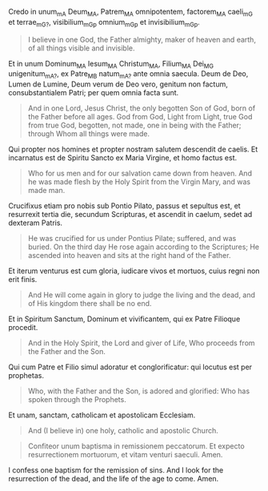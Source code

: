 Credo in unum<sub>mA</sub> Deum<sub>MA</sub>, Patrem<sub>MA</sub> omnipotentem, factorem<sub>MA</sub> caeli<sub>mG</sub> et terrae<sub>mG?</sub>, visibilium<sub>mGp</sub> omnium<sub>mGp</sub> et invisibilium<sub>mGp</sub>.   

> I believe in one God, the Father almighty, maker of heaven and earth, of all things visible and invisible.  

Et in unum Dominum<sub>MA</sub> Iesum<sub>MA</sub> Christum<sub>MA</sub>, Filium<sub>MA</sub> Dei<sub>MG</sub> unigenitum<sub>mA?</sub>, ex Patre<sub>MB</sub> natum<sub>mA?</sub> ante omnia saecula. Deum de Deo, Lumen de Lumine, Deum verum de Deo vero, genitum non factum, consubstantialem Patri; per quem omnia facta sunt.   

> And in one Lord, Jesus Christ, the only begotten Son of God, born of the Father before all ages. God from God, Light from Light, true God from true God, begotten, not made, one in being with the Father; through Whom all things were  made.  

Qui propter nos homines et propter nostram salutem descendit de caelis. Et incarnatus est de Spiritu Sancto ex Maria Virgine, et homo factus est.   

> Who for us men and for our salvation came down from heaven.  And he was made flesh by the Holy Spirit from the Virgin Mary, and was made man. 

Crucifixus etiam pro nobis sub Pontio Pilato, passus et sepultus est, et resurrexit tertia die, secundum Scripturas, et ascendit in caelum, sedet ad dexteram Patris.  

> He was crucified for us under Pontius Pilate; suffered, and was buried. On the third day He rose again according to the Scriptures; He ascended into heaven and sits at the right hand of the Father.  

Et iterum venturus est cum gloria, iudicare vivos et mortuos, cuius regni non erit finis.  

> And He will come again in glory to judge the living and the dead, and of His kingdom there shall be no end.  

Et in Spiritum Sanctum, Dominum et vivificantem, qui ex Patre Filioque procedit.  

> And in the Holy Spirit, the Lord and giver of Life, Who proceeds from the Father and the Son.  

Qui cum Patre et Filio simul adoratur et conglorificatur: qui locutus est per prophetas.  
 
> Who, with the Father and the Son, is adored and glorified: Who has spoken through the Prophets.  

Et unam, sanctam, catholicam et apostolicam Ecclesiam.   

> And (I believe in) one holy, catholic and apostolic Church.  

> Confiteor unum baptisma in remissionem peccatorum. Et expecto resurrectionem mortuorum, et vitam venturi saeculi. Amen.  

I confess one baptism for the remission of sins. And I look for the resurrection of the dead, and the life of the age to come. Amen.
